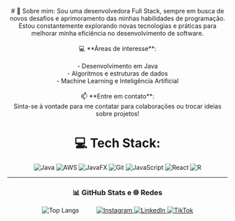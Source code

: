 <div align="center">
# 💫 Sobre mim:
Sou uma desenvolvedora Full Stack, sempre em busca de novos desafios e aprimoramento das minhas habilidades de programação. Estou constantemente explorando novas tecnologias e práticas para melhorar minha eficiência no desenvolvimento de software.<br><br>💻 **Áreas de interesse**:<br><br>- Desenvolvimento em Java<br>- Algoritmos e estruturas de dados<br>- Machine Learning e Inteligência Artificial<br><br>📫 **Entre em contato**:<br>Sinta-se à vontade para me contatar para colaborações ou trocar ideias sobre projetos!

# 💻 Tech Stack:
![Java](https://img.shields.io/badge/java-%23ED8B00.svg?style=for-the-badge&logo=openjdk&logoColor=white) 
![AWS](https://img.shields.io/badge/AWS-%23FF9900.svg?style=for-the-badge&logo=amazon-aws&logoColor=white) 
![JavaFX](https://img.shields.io/badge/javafx-%23FF0000.svg?style=for-the-badge&logo=javafx&logoColor=white) 
![Git](https://img.shields.io/badge/git-%23F05033.svg?style=for-the-badge&logo=git&logoColor=white) 
![JavaScript](https://img.shields.io/badge/javascript-%23F7DF1E.svg?style=for-the-badge&logo=javascript&logoColor=black) 
![React](https://img.shields.io/badge/react-%2320232a.svg?style=for-the-badge&logo=react&logoColor=%2361DAFB) 
![R](https://img.shields.io/badge/R-%23276DC3.svg?style=for-the-badge&logo=r&logoColor=white)

---

<div align="center">

### 📊 GitHub Stats e 🌐 Redes 

<div style="display: flex; justify-content: center; align-items: center; gap: 20px;">

  <div>
    <img src="https://github-readme-stats.vercel.app/api/top-langs/?username=biancasuarz&theme=dark&hide_border=false&include_all_commits=false&count_private=false&layout=compact" alt="Top Langs" />
  </div>
  <br>
  <div>
    <a href="https://instagram.com/biancasuarz" target="_blank">
      <img src="https://img.shields.io/badge/Instagram-%23E4405F.svg?logo=Instagram&logoColor=white" alt="Instagram" />
    </a>
    <a href="https://linkedin.com/in/biancasuarz" target="_blank">
      <img src="https://img.shields.io/badge/LinkedIn-%230077B5.svg?logo=linkedin&logoColor=white" alt="LinkedIn" />
    </a>
    <a href="https://tiktok.com/@biancasuarzdev" target="_blank">
      <img src="https://img.shields.io/badge/TikTok-%23000000.svg?logo=TikTok&logoColor=white" alt="TikTok" />
    </a>
  </div>

</div>

</div>
